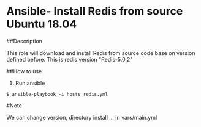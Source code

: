 # Ansible- Install Redis from source Ubuntu 18.04

##Description

This role will download and install Redis from source code base on version defined before.
This is redis version "Redis-5.0.2"

##How to use

1. Run ansible

```
$ ansible-playbook -i hosts redis.yml
```

#Note

We can change version, directory install ... in vars/main.yml

